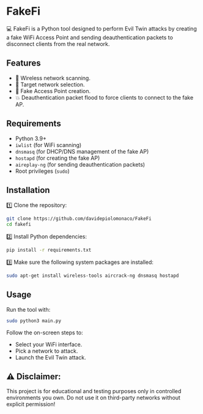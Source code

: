 # FakeFi

💻 FakeFi is a Python tool designed to perform Evil Twin attacks by creating a fake WiFi Access Point and sending deauthentication packets to disconnect clients from the real network.

## Features

- 🔎 Wireless network scanning.
- 🎯 Target network selection.
- 📡 Fake Access Point creation.
- 💥 Deauthentication packet flood to force clients to connect to the fake AP.

## Requirements

- Python 3.9+
- `iwlist` (for WiFi scanning)
- `dnsmasq` (for DHCP/DNS management of the fake AP)
- `hostapd` (for creating the fake AP)
- `aireplay-ng` (for sending deauthentication packets)
- Root privileges (`sudo`)

## Installation

1️⃣ Clone the repository:
```bash
git clone https://github.com/davidepiolomonaco/FakeFi
cd fakefi
```

2️⃣ Install Python dependencies:
```bash
pip install -r requirements.txt
```

3️⃣ Make sure the following system packages are installed:
```bash
sudo apt-get install wireless-tools aircrack-ng dnsmasq hostapd
```

## Usage

Run the tool with:
```bash
sudo python3 main.py 
```

Follow the on-screen steps to:
- Select your WiFi interface.
- Pick a network to attack.
- Launch the Evil Twin attack.

## ⚠️ Disclaimer:

This project is for educational and testing purposes only in controlled environments you own.
Do not use it on third-party networks without explicit permission!